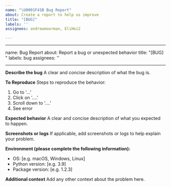 ```yaml
---
name: "\U0001F41B Bug Report"
about: Create a report to help us improve
title: "[BUG]"
labels: ''
assignees: andrewmoorman, EliHei2

---
```


---
name: Bug Report
about: Report a bug or unexpected behavior
title: "[BUG] "
labels: bug
assignees: ''

---

**Describe the bug**
A clear and concise description of what the bug is.

**To Reproduce**
Steps to reproduce the behavior:
1. Go to '...'
2. Click on '....'
3. Scroll down to '....'
4. See error

**Expected behavior**
A clear and concise description of what you expected to happen.

**Screenshots or logs**
If applicable, add screenshots or logs to help explain your problem.

**Environment (please complete the following information):**
- OS: [e.g. macOS, Windows, Linux]
- Python version: [e.g. 3.9]
- Package version: [e.g. 1.2.3]

**Additional context**
Add any other context about the problem here.
